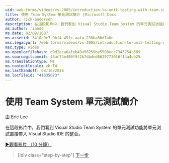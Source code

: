```yaml
---
uid: web-forms/videos/vs-2005/introduction-to-unit-testing-with-team-system
title: 使用 Team System 單元測試簡介 |Microsoft Docs
author: rick-anderson
description: 在這段影片中，我們看到 Visual Studio Team System 的單元測試功能將單元測試直接帶入 Visual Studio IDE 的整合。
ms.author: riande
ms.date: 02/09/2007
ms.assetid: 3410a9c7-9bf4-45fc-aafa-230ba8bd7a8c
msc.legacyurl: /web-forms/videos/vs-2005/introduction-to-unit-testing-with-team-system
msc.type: video
ms.openlocfilehash: d9d2eca6afeb49a56259be5508ecc7343754c389
ms.sourcegitcommit: 45ac74e400f9f2b7dbded66297730f6f14a4eb25
ms.translationtype: MT
ms.contentlocale: zh-TW
ms.lasthandoff: 08/16/2018
ms.locfileid: "41835073"
---
```

<a name="introduction-to-unit-testing-with-team-system"></a>使用 Team System 單元測試簡介
====================
由 Eric Lee

在這段影片中，我們看到 Visual Studio Team System 的單元測試功能將單元測試直接帶入 Visual Studio IDE 的整合。

[&#9654;觀看影片 （10 分鐘）](https://channel9.msdn.com/Blogs/ASP-NET-Site-Videos/introduction-to-unit-testing-with-team-system)

> [!div class="step-by-step"]
> [下一步](introduction-to-testing-web-applications-with-team-system.md)
